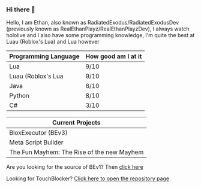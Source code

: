 ### Hi there 👋
 Hello, I am Ethan, also known as RadiatedExodus/RadiatedExodusDev (previously known as RealEthanPlayz/RealEthanPlayzDev), I always watch hololive and I also have some programming knowledge, I'm quite the best at Luau (Roblox's Lua) and Lua however
   
| Programming Language | How good am I at it |
| -------------------- | ------------------- |
| Lua | 9/10 |
| Luau (Roblox's Lua | 9/10 |
| Java | 8/10 |
| Python | 8/10 |
| C# | 3/10 |
   
| Current Projects |
| ----------------|
| BloxExecutor (BEv3) |
| Meta Script Builder |
| The Fun Mayhem: The Rise of the new Mayhem |

Are you looking for the source of BEv1? Then [click here](https://github.com/RealEthanPlayzDev/BEv1)

Looking for TouchBlocker? [Click here to open the repository page](https://github.com/RealEthanPlayzDev/TouchBlocker)
